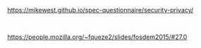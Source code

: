 https://mikewest.github.io/spec-questionnaire/security-privacy/

<br>

<a href='https://people.mozilla.org/~fqueze2/slides/fosdem2015/#27.0'>https://people.mozilla.org/~fqueze2/slides/fosdem2015/#27.0</a>